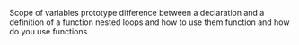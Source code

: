 Scope of variables
prototype
difference between a declaration and a definition of a function
nested loops and how to use them
function and how do you use functions
